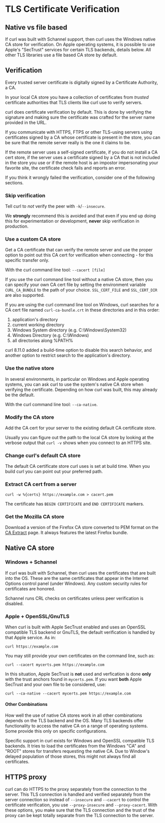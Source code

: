 <!--
Copyright (C) Daniel Stenberg, <daniel@haxx.se>, et al.

SPDX-License-Identifier: curl
-->

# TLS Certificate Verification

## Native vs file based

If curl was built with Schannel support, then curl uses the Windows native CA
store for verification. On Apple operating systems, it is possible to use Apple's
"SecTrust" services for certain TLS backends, details below. 
All other TLS libraries use a file based CA store by
default.

## Verification

Every trusted server certificate is digitally signed by a Certificate
Authority, a CA.

In your local CA store you have a collection of certificates from *trusted*
certificate authorities that TLS clients like curl use to verify servers.

curl does certificate verification by default. This is done by verifying the
signature and making sure the certificate was crafted for the server name
provided in the URL.

If you communicate with HTTPS, FTPS or other TLS-using servers using
certificates signed by a CA whose certificate is present in the store, you can
be sure that the remote server really is the one it claims to be.

If the remote server uses a self-signed certificate, if you do not install a
CA cert store, if the server uses a certificate signed by a CA that is not
included in the store you use or if the remote host is an impostor
impersonating your favorite site, the certificate check fails and reports an
error.

If you think it wrongly failed the verification, consider one of the following
sections.

### Skip verification

Tell curl to *not* verify the peer with `-k`/`--insecure`.

We **strongly** recommend this is avoided and that even if you end up doing
this for experimentation or development, **never** skip verification in
production.

### Use a custom CA store

Get a CA certificate that can verify the remote server and use the proper
option to point out this CA cert for verification when connecting - for this
specific transfer only.

With the curl command line tool: `--cacert [file]`

If you use the curl command line tool without a native CA store, then you can
specify your own CA cert file by setting the environment variable
`CURL_CA_BUNDLE` to the path of your choice. `SSL_CERT_FILE` and `SSL_CERT_DIR`
are also supported.

If you are using the curl command line tool on Windows, curl searches for a CA
cert file named `curl-ca-bundle.crt` in these directories and in this order:
  1. application's directory
  2. current working directory
  3. Windows System directory (e.g. C:\Windows\System32)
  4. Windows Directory (e.g. C:\Windows)
  5. all directories along %PATH%

curl 8.11.0 added a build-time option to disable this search behavior, and
another option to restrict search to the application's directory.

### Use the native store

In several environments, in particular on Windows and Apple operating systems, you can ask curl to use the
system's native CA store when verifying the certificate. Depending on how curl was built, this may already be the default.

With the curl command line tool: `--ca-native`.

### Modify the CA store

Add the CA cert for your server to the existing default CA certificate store.

Usually you can figure out the path to the local CA store by looking at the
verbose output that `curl -v` shows when you connect to an HTTPS site.

### Change curl's default CA store

The default CA certificate store curl uses is set at build time. When you
build curl you can point out your preferred path.

### Extract CA cert from a server

    curl -w %{certs} https://example.com > cacert.pem

The certificate has `BEGIN CERTIFICATE` and `END CERTIFICATE` markers.

### Get the Mozilla CA store

Download a version of the Firefox CA store converted to PEM format on the [CA
Extract](https://curl.se/docs/caextract.html) page. It always features the
latest Firefox bundle.

## Native CA store

### Windows + Schannel

If curl was built with Schannel, then curl uses the certificates that are
built into the OS. These are the same certificates that appear in the
Internet Options control panel (under Windows).
Any custom security rules for certificates are honored.

Schannel runs CRL checks on certificates unless peer verification is disabled.

### Apple + OpenSSL/GnuTLS

When curl is built with Apple SecTrust enabled and uses an OpenSSL compatible TLS
backend or GnuTLS, the default verification is handled by that Apple service. As in:

    curl https://example.com

You may still provide your own certificates on the command line, such as:

    curl --cacert mycerts.pem https://example.com

In this situation, Apple SecTrust is **not** used and verfication is done **only** with
the trust anchors found in `mycerts.pem`. If you want **both** Apple SecTrust and your
own file to be considered, use: 

    curl --ca-native --cacert mycerts.pem https://example.com


#### Other Combinations

How well the use of native CA stores work in all other combinations depends
on the TLS backend and the OS. Many TLS backends offer functionality to access
the native CA on a range of operating systems. Some provide this only on specific
configurations.

Specific support in curl exists for Windows and OpenSSL compatible TLS backends.
It tries to load the certificates from the Windows "CA" and "ROOT" stores for 
transfers requesting the native CA. Due to Window's delayed population of those
stores, this might not always find all certificates.

## HTTPS proxy

curl can do HTTPS to the proxy separately from the connection to the server.
This TLS connection is handled and verified separately from the server
connection so instead of `--insecure` and `--cacert` to control the
certificate verification, you use `--proxy-insecure` and `--proxy-cacert`.
With these options, you make sure that the TLS connection and the trust of the
proxy can be kept totally separate from the TLS connection to the server.
